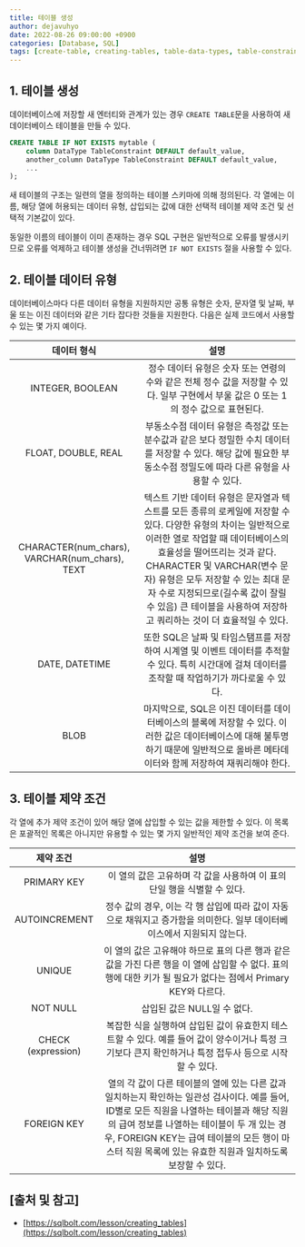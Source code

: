```yaml
---
title: 테이블 생성
author: dejavuhyo
date: 2022-08-26 09:00:00 +0900
categories: [Database, SQL]
tags: [create-table, creating-tables, table-data-types, table-constraints, 테이블-생성, 테이블-데이터-형식, 테이블-제약-조건]
---
```


## 1. 테이블 생성
데이터베이스에 저장할 새 엔터티와 관계가 있는 경우 `CREATE TABLE`문을 사용하여 새 데이터베이스 테이블을 만들 수 있다.

```sql
CREATE TABLE IF NOT EXISTS mytable (
    column DataType TableConstraint DEFAULT default_value,
    another_column DataType TableConstraint DEFAULT default_value,
    ...
);
```

새 테이블의 구조는 일련의 열을 정의하는 테이블 스키마에 의해 정의된다. 각 열에는 이름, 해당 열에 허용되는 데이터 유형, 삽입되는 값에 대한 선택적 테이블 제약 조건 및 선택적 기본값이 있다.

동일한 이름의 테이블이 이미 존재하는 경우 SQL 구현은 일반적으로 오류를 발생시키므로 오류를 억제하고 테이블 생성을 건너뛰려면 `IF NOT EXISTS` 절을 사용할 수 있다.

## 2. 테이블 데이터 유형
데이터베이스마다 다른 데이터 유형을 지원하지만 공통 유형은 숫자, 문자열 및 날짜, 부울 또는 이진 데이터와 같은 기타 잡다한 것들을 지원한다. 다음은 실제 코드에서 사용할 수 있는 몇 가지 예이다.

| 데이터 형식 | 설명 |
|:-----:|:-----:|
| INTEGER, BOOLEAN | 정수 데이터 유형은 숫자 또는 연령의 수와 같은 전체 정수 값을 저장할 수 있다. 일부 구현에서 부울 값은 0 또는 1의 정수 값으로 표현된다. |
| FLOAT, DOUBLE, REAL | 부동소수점 데이터 유형은 측정값 또는 분수값과 같은 보다 정밀한 수치 데이터를 저장할 수 있다. 해당 값에 필요한 부동소수점 정밀도에 따라 다른 유형을 사용할 수 있다. |
| CHARACTER(num_chars), VARCHAR(num_chars), TEXT | 텍스트 기반 데이터 유형은 문자열과 텍스트를 모든 종류의 로케일에 저장할 수 있다. 다양한 유형의 차이는 일반적으로 이러한 열로 작업할 때 데이터베이스의 효율성을 떨어뜨리는 것과 같다. CHARACTER 및 VARCHAR(변수 문자) 유형은 모두 저장할 수 있는 최대 문자 수로 지정되므로(길수록 값이 잘릴 수 있음) 큰 테이블을 사용하여 저장하고 쿼리하는 것이 더 효율적일 수 있다. |
| DATE, DATETIME | 또한 SQL은 날짜 및 타임스탬프를 저장하여 시계열 및 이벤트 데이터를 추적할 수 있다. 특히 시간대에 걸쳐 데이터를 조작할 때 작업하기가 까다로울 수 있다. |
| BLOB | 마지막으로, SQL은 이진 데이터를 데이터베이스의 블록에 저장할 수 있다. 이러한 값은 데이터베이스에 대해 불투명하기 때문에 일반적으로 올바른 메타데이터와 함께 저장하여 재쿼리해야 한다. |

## 3. 테이블 제약 조건
각 열에 추가 제약 조건이 있어 해당 열에 삽입할 수 있는 값을 제한할 수 있다. 이 목록은 포괄적인 목록은 아니지만 유용할 수 있는 몇 가지 일반적인 제약 조건을 보여 준다.

| 제약 조건 | 설명 |
|:-----:|:-----:|
| PRIMARY KEY | 이 열의 값은 고유하며 각 값을 사용하여 이 표의 단일 행을 식별할 수 있다. |
| AUTOINCREMENT | 정수 값의 경우, 이는 각 행 삽입에 따라 값이 자동으로 채워지고 증가함을 의미한다. 일부 데이터베이스에서 지원되지 않는다. |
| UNIQUE | 이 열의 값은 고유해야 하므로 표의 다른 행과 같은 값을 가진 다른 행을 이 열에 삽입할 수 없다. 표의 행에 대한 키가 될 필요가 없다는 점에서 Primary KEY와 다르다. |
| NOT NULL | 삽입된 값은 NULL일 수 없다. |
| CHECK (expression) | 복잡한 식을 실행하여 삽입된 값이 유효한지 테스트할 수 있다. 예를 들어 값이 양수이거나 특정 크기보다 큰지 확인하거나 특정 접두사 등으로 시작할 수 있다. |
| FOREIGN KEY | 열의 각 값이 다른 테이블의 열에 있는 다른 값과 일치하는지 확인하는 일관성 검사이다. 예를 들어, ID별로 모든 직원을 나열하는 테이블과 해당 직원의 급여 정보를 나열하는 테이블이 두 개 있는 경우, FOREIGN KEY는 급여 테이블의 모든 행이 마스터 직원 목록에 있는 유효한 직원과 일치하도록 보장할 수 있다. |

## [출처 및 참고]
* [https://sqlbolt.com/lesson/creating_tables](https://sqlbolt.com/lesson/creating_tables)
